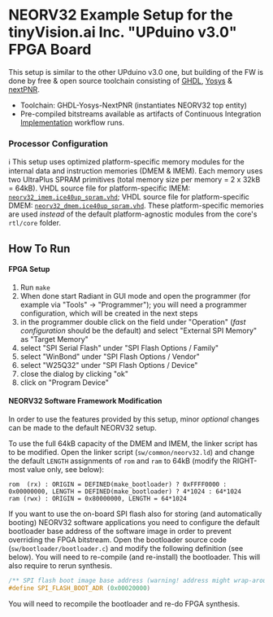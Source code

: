 # NEORV32 Example Setup for the tinyVision.ai Inc. "UPduino v3.0" FPGA Board

This setup is similar to the other UPduino v3.0 one, but building of the FW is done by free & open source toolchain consisting of [GHDL](https://github.com/ghdl/ghdl), [Yosys](https://github.com/YosysHQ/yosys) & [nextPNR](https://github.com/YosysHQ/nextpnr).

* Toolchain: GHDL-Yosys-NextPNR
(instantiates NEORV32 top entity)
* Pre-compiled bitstreams available as artifacts of Continuous Integration [Implementation](https://github.com/stnolting/neorv32/actions?query=workflow%3AImplementation) workflow runs.

### Processor Configuration

:information_source: This setup uses optimized platform-specific memory modules for the internal data and instruction memories (DMEM & IMEM). Each memory uses two
UltraPlus SPRAM primitives (total memory size per memory = 2 x 32kB = 64kB). VHDL source file for platform-specific IMEM: [`neorv32_imem.ice40up_spram.vhd`](https://github.com/stnolting/neorv32/blob/master/boards/UPduino_v3_ghdl-yosys-nextpnr/neorv32_imem.ice40up_spram.vhd);
VHDL source file for platform-specific DMEM: [`neorv32_dmem.ice40up_spram.vhd`](https://github.com/stnolting/neorv32/blob/master/boards/UPduino_v3_ghdl-yosys-nextpnr/neorv32_dmem.ice40up_spram.vhd).
These platform-specific memories are used *instead* of the default platform-agnostic modules from the core's `rtl/core` folder.

## How To Run

#### FPGA Setup

1. Run `make`
2. When done start Radiant in GUI mode and open the programmer (for example via "Tools" -> "Programmer"); you will need a programmer configuration, which will be created in the next steps
3. in the programmer double click on the field under "Operation" (_fast configuration_ should be the default) and select "External SPI Memory" as "Target Memory"
4. select "SPI Serial Flash" under "SPI Flash Options / Family"
5. select "WinBond" under "SPI Flash Options / Vendor"
6. select "W25Q32" under "SPI Flash Options / Device"
7. close the dialog by clicking "ok"
8. click on "Program Device"


#### NEORV32 Software Framework Modification

In order to use the features provided by this setup, minor *optional* changes can be made to the default NEORV32 setup.

To use the full 64kB capacity of the DMEM and IMEM, the linker script has to be modified. Open the linker script (`sw/common/neorv32.ld`) and change the default `LENGTH` assignments of `rom` and `ram` to 64kB (modify the RIGHT-most value only, see below):

```
rom  (rx) : ORIGIN = DEFINED(make_bootloader) ? 0xFFFF0000 : 0x00000000, LENGTH = DEFINED(make_bootloader) ? 4*1024 : 64*1024
ram (rwx) : ORIGIN = 0x80000000, LENGTH = 64*1024
```

If you want to use the on-board SPI flash also for storing (and automatically booting) NEORV32 software applications you need to configure the default bootloader base address of the
software image in order to prevent overriding the FPGA bitstream. Open the bootloader source code (`sw/bootloader/bootloader.c`) and modify the following definition (see below).
You will need to re-compile (and re-install) the bootloader. This will also require to rerun synthesis.

```c
/** SPI flash boot image base address (warning! address might wrap-around!) */
#define SPI_FLASH_BOOT_ADR (0x00020000)
```

You will need to recompile the bootloader and re-do FPGA synthesis.
